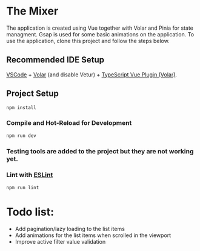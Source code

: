 # The Mixer

The application is created using Vue together with Volar and Pinia for state managment. Gsap is used for some basic animations on the application.
To use the application, clone this project and follow the steps below.

## Recommended IDE Setup

[VSCode](https://code.visualstudio.com/) + [Volar](https://marketplace.visualstudio.com/items?itemName=Vue.volar) (and disable Vetur) + [TypeScript Vue Plugin (Volar)](https://marketplace.visualstudio.com/items?itemName=Vue.vscode-typescript-vue-plugin).

## Project Setup

```sh
npm install
```

### Compile and Hot-Reload for Development

```sh
npm run dev
```

### Testing tools are added to the project but they are not working yet.

### Lint with [ESLint](https://eslint.org/)

```sh
npm run lint
```

# Todo list:

- Add pagination/lazy loading to the list items
- Add animations for the list items when scrolled in the viewport
- Improve active filter value validation
